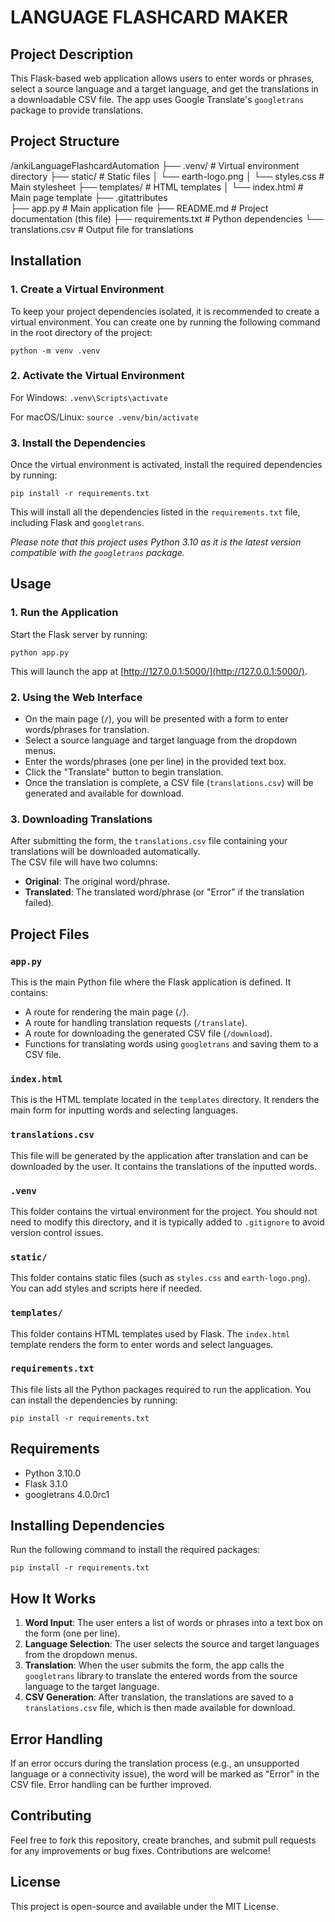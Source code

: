 # LANGUAGE FLASHCARD MAKER


## Project Description
This Flask-based web application allows users to enter words or phrases, select a source language and a target language, and get the translations in a downloadable CSV file. The app uses Google Translate's `googletrans` package to provide translations.


## Project Structure

/ankiLanguageFlashcardAutomation
├── .venv/                     # Virtual environment directory
├── static/                    # Static files 
│   └── earth-logo.png 
│   └── styles.css             # Main stylesheet 
├── templates/                 # HTML templates
│   └── index.html             # Main page template
├── .gitattributes            
├── app.py                     # Main application file
├── README.md                  # Project documentation (this file)
├── requirements.txt           # Python dependencies
└── translations.csv           # Output file for translations



## Installation

### 1. Create a Virtual Environment

To keep your project dependencies isolated, it is recommended to create a virtual environment. You can create one by running the following command in the root directory of the project:

```python -m venv .venv```


### 2. Activate the Virtual Environment

For Windows:
```.venv\Scripts\activate```

For macOS/Linux:
```source .venv/bin/activate```


### 3. Install the Dependencies

Once the virtual environment is activated, install the required dependencies by running:

```pip install -r requirements.txt```

This will install all the dependencies listed in the `requirements.txt` file, including Flask and `googletrans`. 

*Please note that this project uses Python 3.10 as it is the latest version compatible with the `googletrans` package.*



## Usage

### 1. Run the Application

Start the Flask server by running:

```python app.py```


This will launch the app at [http://127.0.0.1:5000/](http://127.0.0.1:5000/).

### 2. Using the Web Interface

- On the main page (`/`), you will be presented with a form to enter words/phrases for translation.
- Select a source language and target language from the dropdown menus.
- Enter the words/phrases (one per line) in the provided text box.
- Click the "Translate" button to begin translation.
- Once the translation is complete, a CSV file (`translations.csv`) will be generated and available for download.

### 3. Downloading Translations

After submitting the form, the `translations.csv` file containing your translations will be downloaded automatically.  
The CSV file will have two columns:
- **Original**: The original word/phrase.
- **Translated**: The translated word/phrase (or "Error" if the translation failed).



## Project Files

### `app.py`

This is the main Python file where the Flask application is defined. It contains:
- A route for rendering the main page (`/`).
- A route for handling translation requests (`/translate`).
- A route for downloading the generated CSV file (`/download`).
- Functions for translating words using `googletrans` and saving them to a CSV file.

### `index.html`

This is the HTML template located in the `templates` directory. It renders the main form for inputting words and selecting languages.

### `translations.csv`

This file will be generated by the application after translation and can be downloaded by the user. It contains the translations of the inputted words.

### `.venv`

This folder contains the virtual environment for the project. You should not need to modify this directory, and it is typically added to `.gitignore` to avoid version control issues.

### `static/`

This folder contains static files (such as `styles.css` and `earth-logo.png`). You can add styles and scripts here if needed.

### `templates/`

This folder contains HTML templates used by Flask. The `index.html` template renders the form to enter words and select languages.

### `requirements.txt`

This file lists all the Python packages required to run the application. You can install the dependencies by running:

```pip install -r requirements.txt```


## Requirements

- Python 3.10.0
- Flask 3.1.0
- googletrans 4.0.0rc1


## Installing Dependencies

Run the following command to install the required packages:

```pip install -r requirements.txt```


## How It Works

1. **Word Input**: The user enters a list of words or phrases into a text box on the form (one per line).
2. **Language Selection**: The user selects the source and target languages from the dropdown menus.
3. **Translation**: When the user submits the form, the app calls the `googletrans` library to translate the entered words from the source language to the target language.
4. **CSV Generation**: After translation, the translations are saved to a `translations.csv` file, which is then made available for download.

## Error Handling

If an error occurs during the translation process (e.g., an unsupported language or a connectivity issue), the word will be marked as "Error" in the CSV file. Error handling can be further improved.

## Contributing

Feel free to fork this repository, create branches, and submit pull requests for any improvements or bug fixes. Contributions are welcome!

## License

This project is open-source and available under the MIT License.